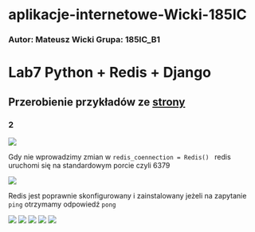 # aplikacje-internetowe-Wicki-185IC

### Autor: Mateusz Wicki Grupa: 185IC_B1

# Lab7 Python + Redis + Django

## Przerobienie przykładów ze [strony](https://mmazurek.dev/tag/redis-i-python/?order=asc)

### 2

![](https://i.imgur.com/37sRe0u.png) 

Gdy nie wprowadzimy zmian w ``redis_coennection = Redis() `` redis uruchomi się na standardowym porcie czyli 6379

![](https://i.imgur.com/SydxxCT.png) 

Redis jest poprawnie skonfigurowany i zainstalowany jeżeli na zapytanie `ping` otrzymamy odpowiedź `pong`

![](https://i.imgur.com/Ot01EQo.png) 
![](https://i.imgur.com/MxWRzuF.png)
![](https://i.imgur.com/dqA0J1Y.png)
![](https://i.imgur.com/yGZn17b.png)
![](https://i.imgur.com/Ec9TPES.png) 





